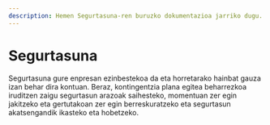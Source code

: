 ```yaml
---
description: Hemen Segurtasuna-ren buruzko dokumentazioa jarriko dugu.
---
```


# Segurtasuna

Segurtasuna gure enpresan ezinbestekoa da eta horretarako hainbat gauza izan behar dira kontuan. Beraz, kontingentzia plana egitea beharrezkoa iruditzen zaigu segurtasun arazoak saihesteko, momentuan zer egin jakitzeko eta gertutakoan zer egin berreskuratzeko eta segurtasun akatsengandik ikasteko eta hobetzeko.
